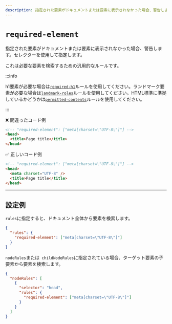 ```yaml
---
description: 指定された要素がドキュメントまたは要素に表示されなかった場合、警告します。
---
```


# `required-element`

指定された要素がドキュメントまたは要素に表示されなかった場合、警告します。セレクターを使用して指定します。

これは必要な要素を検索するための汎用的なルールです。

:::info

h1要素が必要な場合は[`required-h1`](../required-h1/)ルールを使用してください。ランドマーク要素が必要な場合は[`landmark-roles`](../landmark-roles/)ルールを使用してください。HTML標準に準拠しているかどうかは[`permitted-contents`](../permitted-contents)ルールを使用してください。

:::

<!-- textlint-disable ja-technical-writing/ja-no-mixed-period -->

❌ 間違ったコード例

```html
<!-- "required-element": ["meta[charset=\"UTF-8\"]"] -->
<head>
  <title>Page title</title>
</head>
```

✅ 正しいコード例

```html
<!-- "required-element": ["meta[charset=\"UTF-8\"]"] -->
<head>
  <meta charset="UTF-8" />
  <title>Page title</title>
</head>
```

---

## 設定例

`rules`に指定すると、ドキュメント全体から要素を検索します。

```json class=config
{
  "rules": {
    "required-element": ["meta[charset=\"UTF-8\"]"]
  }
}
```

`nodeRules`または` childNodeRules`に指定されている場合、ターゲット要素の子要素から要素を検索します。

```json class=config
{
  "nodeRules": [
    {
      "selector": "head",
      "rules": {
        "required-element": ["meta[charset=\"UTF-8\"]"]
      }
    }
  ]
}
```

<!-- textlint-enable ja-technical-writing/ja-no-mixed-period -->
